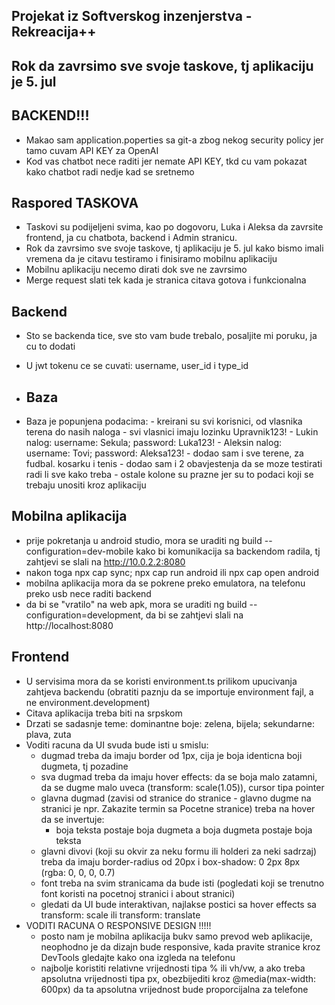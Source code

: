 ## Projekat iz Softverskog inzenjerstva - Rekreacija++

## Rok da zavrsimo sve svoje taskove, tj aplikaciju je 5. jul

## BACKEND!!!

- Makao sam application.poperties sa git-a zbog nekog security policy jer tamo cuvam API KEY za OpenAI
- Kod vas chatbot nece raditi jer nemate API KEY, tkd cu vam pokazat kako chatbot radi nedje kad se sretnemo

## Raspored TASKOVA

- Taskovi su podijeljeni svima, kao po dogovoru, Luka i Aleksa da zavrsite frontend, ja cu chatbota, backend i Admin stranicu.
- Rok da zavrsimo sve svoje taskove, tj aplikaciju je 5. jul kako bismo imali vremena da je citavu testiramo i finisiramo mobilnu aplikaciju
- Mobilnu aplikaciju necemo dirati dok sve ne zavrsimo
- Merge request slati tek kada je stranica citava gotova i funkcionalna

## Backend

- Sto se backenda tice, sve sto vam bude trebalo, posaljite mi poruku, ja cu to dodati
- U jwt tokenu ce se cuvati: username, user_id i type_id

- ## Baza
  
- Baza je popunjena podacima:
      - kreirani su svi korisnici, od vlasnika terena do nasih naloga
      - svi vlasnici imaju lozinku Upravnik123!
      - Lukin nalog: username: Sekula; password: Luka123!
      - Aleksin nalog: username: Tovi; password: Aleksa123!
      - dodao sam i sve terene, za fudbal. kosarku i tenis
      - dodao sam i 2 obavjestenja da se moze testirati radi li sve kako treba
      - ostale kolone su prazne jer su to podaci koji se trebaju unositi kroz aplikaciju

## Mobilna aplikacija

- prije pokretanja u android studio, mora se uraditi ng build --configuration=dev-mobile kako bi komunikacija sa backendom radila, tj zahtjevi se slali na http://10.0.2.2:8080
- nakon toga npx cap sync; npx cap run android ili npx cap open android
- mobilna aplikacija mora da se pokrene preko emulatora, na telefonu preko usb nece raditi backend
- da bi se "vratilo" na web apk, mora se uraditi ng build --configuration=development, da bi se zahtjevi slali na http://localhost:8080

## Frontend

- U servisima mora da se koristi environment.ts prilikom upucivanja zahtjeva backendu (obratiti paznju da se importuje environment fajl, a ne environment.development)
- Citava aplikacija treba biti na srpskom
- Drzati se sadasnje teme: dominantne boje: zelena, bijela; sekundarne: plava, zuta
- Voditi racuna da UI svuda bude isti u smislu:
    - dugmad treba da imaju border od 1px, cija je boja identicna boji dugmeta, tj pozadine
    - sva dugmad treba da imaju hover effects: da se boja malo zatamni, da se dugme malo uveca (transform: scale(1.05)), cursor tipa pointer
    - glavna dugmad (zavisi od stranice do stranice - glavno dugme na stranici je npr. Zakazite termin sa Pocetne stranice) treba na hover da se invertuje:
      - boja teksta postaje boja dugmeta a boja dugmeta postaje boja teksta
    - glavni divovi (koji su okvir za neku formu ili holderi za neki sadrzaj) treba da imaju border-radius od 20px i box-shadow: 0 2px 8px (rgba: 0, 0, 0, 0.7)
    - font treba na svim stranicama da bude isti (pogledati koji se trenutno font koristi na pocetnoj stranici i about stranici)
    - gledati da UI bude interaktivan, najlakse postici sa hover effects sa transform: scale ili transform: translate
- VODITI RACUNA O RESPONSIVE DESIGN !!!!!
    - posto nam je mobilna aplikacija bukv samo prevod web aplikacije, neophodno je da dizajn bude responsive, kada pravite stranice kroz DevTools gledajte kako ona izgleda na telefonu
    - najbolje koristiti relativne vrijednosti tipa % ili vh/vw, a ako treba apsolutna vrijednosti tipa px, obezbijediti kroz @media(max-width: 600px) da ta apsolutna vrijednost bude proporcijalna za telefone
